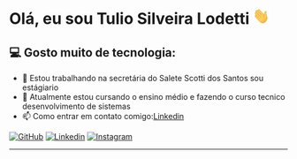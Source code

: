 # Olá, eu sou Tulio Silveira Lodetti <img width="30px" height="30" src="https://github.com/SatYu26/SatYu26/raw/master/Assets/Hi.gif" />

## 💻 Gosto muito de tecnologia:
- 🔧 Estou trabalhando na secretária do Salete Scotti dos Santos sou estágiario
- 🌱 Atualmente estou cursando o ensino médio e fazendo o curso tecnico desenvolvimento de sistemas
- 📫 Como entrar em contato comigo:[Linkedin](https://www.linkedin.com/in/TULIOLODETTI/)

[![GitHub](https://img.shields.io/badge/Github-100000?style=for-the-badge&logo=github&logoColor=white)](https://github.com/TulioSilveiraLodetti)
[![Linkedin](https://img.shields.io/badge/Linkedin-0077B5?style=for-the-badge&logo=linkedin&logoColor=white)](https://www.linkedin.com/in/TULIOLODETTI/)
[![Instagram](https://img.shields.io/badge/Instagram-E4405F?style=for-the-badge&logo=instagram&logoColor=white)](https://www.instagram.com/eutuliolodetti/) 

---
